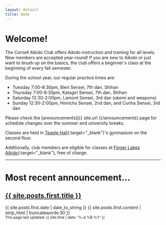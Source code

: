 ```yaml
---
layout: default
title: Home
---
```


<!--
# Welcome
Due to the coronavirus, we're currently not having any in-person training. This may change later in the semester.

We are having some zoom classes to introduce people to training - doing things that are possible solo, in the spaces that people have at home. Feel free to email us about connecting for these sessions.
-->

# Welcome!
The Cornell Aikido Club offers Aikido instruction and training for all levels.
New members are accepted year-round! If you are new to Aikido or just want to
brush up on the basics, the club offers a beginner's class at the beginning of
every fall semester.

During the school year, our regular practice times are:

<!--
| Tuesday 	| Thursday 	| Saturday 	| Sunday 	|
|:---:	|:---:	|:---:	|:---:	|
| 7-8:30pm 	| 7-8:30pm 	| 12:30-2pm 	| 12:30-2pm 	|
| Bieri Sensei<br>7th dan, Shihan 	| Katagiri Sensei<br>7th dan, Shihan 	| Lamont Sensei<br>3rd dan<br>(ukemi and weapons) 	| Hinrichs Sensei<br>2nd dan,<br>Cunha Sensei<br>3rd dan 	|
-->

- Tuesday 7:00-8:30pm, Bieri Sensei, 7th dan, Shihan
- Thursday 7:00-8:30pm, Katagiri Sensei, 7th dan, Shihan
- Saturday 12:30-2:00pm, Lamont Sensei, 3rd dan (ukemi and weapons)
- Sunday 12:30-2:00pm, Hinrichs Sensei, 2nd dan, and Cunha Sensei, 3rd dan

Please check the [announcements]({{ site.url }}/announcements) page for schedule changes over the summer and university breaks.

Classes are held in [Teagle Hall](https://www.cornell.edu/about/maps/?loc=Teagle%20Hall){:target="_blank"}'s
gymnasium on the second floor.

<!-- Please arrive 5 minutes early to help set up the
room and warm up. If you arrive even earlier and see the gymnastics team is
still using the gymnasium, please wait outside for them to finish.
-->

Additionally, club members are eligible for classes at [Finger Lakes
Aikido](http://www.fingerlakesaikido.com/){:target="_blank”}, free of charge.

---

# Most recent announcement…
  <h2 class="post-title">
    <a href="{{ site.posts.first.url }}">{{ site.posts.first.title }}</a>
  </h2>
  <span class="post-date">{{ site.posts.first.date | date_to_string }}</span>
  {{ site.posts.first.content | strip_html | truncatewords:30 }}


<br/>
<small>
This page last updated: {{ site.time | date: '%-d %B %Y' }}
</small>
